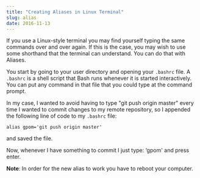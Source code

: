 ```yaml
---
title: "Creating Aliases in Linux Terminal"
slug: alias
date: 2016-11-13
---
```


If you use a Linux-style terminal you may find yourself typing the same commands over and over again. If this is the case, you may wish to use some shorthand that the terminal can understand. You can do that with Aliases.

You start by going to your user directory and opening your <code>.bashrc</code> file. A <code>.bashrc</code> is a shell script that Bash runs whenever it is started interactively. You can put any command in that file that you could type at the command prompt. 

In my case, I wanted to avoid having to type "git push origin master" every time I wanted to commit changes to my remote repository, so I appended the following line of code to my <code>.bashrc</code> file:

<code>alias gpom='git push origin master'</code>

and saved the file.

Now, whenever I have something to commit I just type: &lsquo;gpom' and press enter.

**Note**: In order for the new alias to work you have to reboot your computer.

